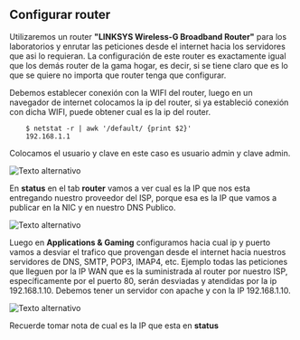 ## Configurar router 

Utilizaremos un router **"LINKSYS Wireless-G Broadband Router"** para los laboratorios y enrutar las peticiones desde el internet hacia los servidores que asi lo requieran. La configuración de este router es exactamente igual que los demás router de la gama hogar, es decir, si se tiene claro que es lo que se quiere no importa que router tenga que configurar.

Debemos establecer conexión con la WIFI del router, luego en un navegador de internet colocamos la ip del router, si ya estableció conexión con dicha WIFI, puede obtener cual es la ip del router.
```
	$ netstat -r | awk '/default/ {print $2}'
	192.168.1.1
```

Colocamos el usuario y clave en este caso es usuario admin y clave admin.

![Texto alternativo](images/Selección_001.png "linksys")

En **status** en el tab **router** vamos a ver cual es la IP que nos esta entregando nuestro proveedor del ISP, porque esa es la IP que vamos a publicar en la NIC y en nuestro DNS Publico.

![Texto alternativo](images/Selección_003.png "linksys")

Luego en **Applications & Gaming** configuramos hacia cual ip y puerto vamos a desviar el trafico que provengan desde el internet hacia nuestros servidores de DNS, SMTP, POP3, IMAP4, etc. Ejemplo todas las peticiones que lleguen por la IP WAN que es la suministrada al router por nuestro ISP, específicamente por el puerto 80, serán desviadas y atendidas por la ip 192.168.1.10. Debemos tener un servidor con apache y con la IP 192.168.1.10.

![Texto alternativo](images/Selección_002.png "linksys")

Recuerde tomar nota de cual es la IP que esta en **status**
